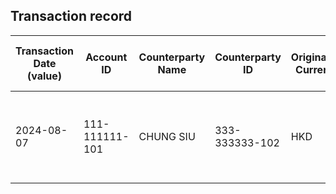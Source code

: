 ## Transaction record
| Transaction Date (value) | Account ID | Counterparty Name | Counterparty ID | Originating Currency | Originating Amount | Debit Credit Indicator | Beneficiary Bank Raw | Originator Bank Raw | Beneficiary Name | Originator Account Number | Transaction Type Source | Transaction Code Description | Sending Bank Account Number | Sending Bank Address | Converted Amount | Fraud payment |
| --- | --- | --- | --- | --- | --- | --- | --- | --- | --- | --- | --- | --- | --- | --- | --- | --- |
| 2024-08-07 | 111-111111-101 | CHUNG SIU | 333-333333-102 | HKD | 4000 | C | Hang Seng Bank Ltd. | The Hongkong and Shanghai Banking Corporation Limited | CHAN TAI MAN | 333-333333-102 | CWTF | Default transaction | NaN | The Hongkong and Shanghai Banking Corporation Limited | 4000 | 2 |